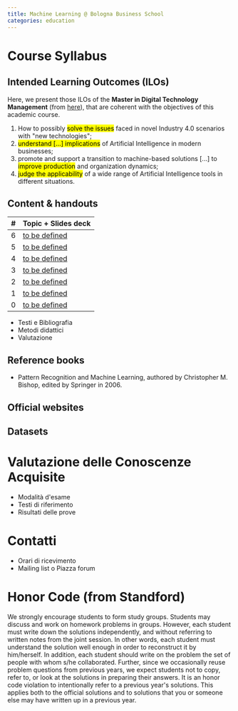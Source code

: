 ```yaml
---
title: Machine Learning @ Bologna Business School
categories: education
---
```


# Course Syllabus

## Intended Learning Outcomes (ILOs)
Here, we present those ILOs of the **Master in Digital Technology Management** (from [here](https://www.bbs.unibo.eu/hp/master-fulltime/digital-technology-management-artificial-intelligence-2/#struttura)), that are coherent with the objectives of this academic course.

1. How to possibly <mark>solve the issues</mark> faced in novel Industry 4.0 scenarios with "new technologies";
2. <mark>understand [...] implications</mark> of Artificial Intelligence in modern businesses;
3. promote and support a transition to machine-based solutions [...] to <mark>improve production</mark> and organization dynamics;
4. <mark>judge the applicability</mark> of a wide range of Artificial Intelligence tools in different situations.

## Content & handouts

|  #  | Topic + Slides deck |
| :-: | ------------------- |
|  6  | [to be defined](#)  |
|  5  | [to be defined](#)  |
|  4  | [to be defined](#)  |
|  3  | [to be defined](#)  |
|  2  | [to be defined](#)  |
|  1  | [to be defined](#)  |
|  0  | [to be defined](#)  |

- Testi e Bibliografia
- Metodi didattici
- Valutazione

## Reference books

- Pattern Recognition and Machine Learning, authored by Christopher M. Bishop, edited by Springer in 2006.

## Official websites

## Datasets

# Valutazione delle Conoscenze Acquisite

- Modalità d'esame
- Testi di riferimento
- Risultati delle prove

# Contatti

- Orari di ricevimento
- Mailing list o Piazza forum

# Honor Code (from Standford)

We strongly encourage students to form study groups.
Students may discuss and work on homework problems in groups.
However, each student must write down the solutions independently, and without referring to written notes from the joint session.
In other words, each student must understand the solution well enough in order to reconstruct it by him/herself.
In addition, each student should write on the problem the set of people with whom s/he collaborated.
Further, since we occasionally reuse problem questions from previous years, we expect students not to copy, refer to, or look at the solutions in preparing their answers.
It is an honor code violation to intentionally refer to a previous year's solutions.
This applies both to the official solutions and to solutions that you or someone else may have written up in a previous year.
